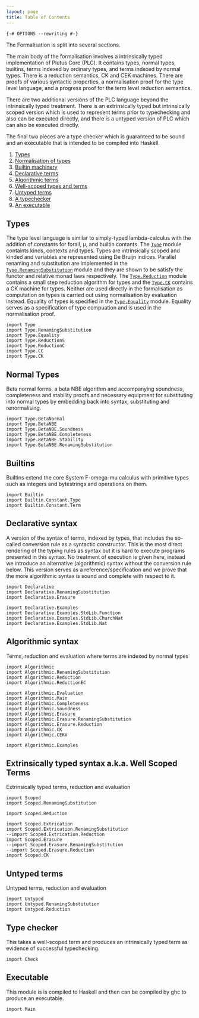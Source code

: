 ```yaml
---
layout: page
title: Table of Contents
---
```


```
{-# OPTIONS --rewriting #-}
```

The Formalisation is split into several sections.

The main body of the formalisation involves a intrinsically typed
implementation of Plutus Core (PLC). It contains types, normal types,
builtins, terms indexed by ordinary types, and terms indexed by normal
types. There is a reduction semantics, CK and CEK machines. There are
proofs of various syntactic properties, a normalisation proof for the
type level language, and a progress proof for the term level
reduction semantics.

There are two additional versions of the PLC language beyond the
intrinsically typed treatment. There is an extrinsically typed but
intrinsically scoped version which is used to represent terms prior
to typechecking and also can be executed directly, and there is a
untyped version of PLC which can also be executed directly.

The final two pieces are a type checker which is guaranteed to be
sound and an executable that is intended to be compiled into Haskell.

1. [Types](#types)
2. [Normalisation of types](#normal-types)
3. [Builtin machinery](#builtins)
4. [Declarative terms](#declarative-syntax)
5. [Algorithmic terms](#algorithmic-syntax)
6. [Well-scoped types and terms](#extrinsically-typed-syntax-aka-well-scoped-terms)
7. [Untyped terms](#untyped-terms)
8. [A typechecker](#type-checker)
9. [An executable](#executable)

## Types

The type level language is similar to simply-typed lambda-calculus
with the addition of constants for forall, μ, and builtin
contants. The [`Type`](Type.html) module containts kinds, contexts and
types. Types are intrinsically scoped and kinded and variables are
represented using De Bruijn indices. Parallel renaming and
substitution are implemented in the
[`Type.RenamingSubstitution`](Type/RenamingSubstitution.html) module
and they are shown to be satisfy the functor and relative monad laws
respectively. The [`Type.Reduction`](Type/Reduction.html) module
contains a small step reduction algorithm for types and the
[`Type.CK`](Type/CK.html) contains a CK machine for
types. Neither are used directly in the formalisation as computation
on types is carried out using normalisation by evaluation
instead. Equality of types is specified in the
[`Type.Equality`](Type/Equality.html) module. Equality serves as a
specification of type compuation and is used in the normalisation
proof.


```
import Type
import Type.RenamingSubstitution
import Type.Equality
import Type.ReductionS
import Type.ReductionC
import Type.CC
import Type.CK
```

## Normal Types

Beta normal forms, a beta NBE algorithm and accompanying soundness,
completeness and stability proofs and necessary equipment for
substituting into normal types by embedding back into syntax,
substituting and renormalising.

```
import Type.BetaNormal
import Type.BetaNBE
import Type.BetaNBE.Soundness
import Type.BetaNBE.Completeness
import Type.BetaNBE.Stability
import Type.BetaNBE.RenamingSubstitution
```

## Builtins

Builtins extend the core System F-omega-mu calculus with primitive
types such as integers and bytestrings and operations on them.

```
import Builtin
import Builtin.Constant.Type
import Builtin.Constant.Term
```

## Declarative syntax

A version of the syntax of terms, indexed by types, that includes the
so-called conversion rule as a syntactic constructor. This is the most
direct rendering of the typing rules as syntax but it is hard to
execute programs presented in this syntax. No treatment of execution
is given here, instead we introduce an alternative (algorithmic)
syntax without the conversion rule below. This version serves as a
reference/specification and we prove that the more algorithmic syntax
is sound and complete with respect to it.

```
import Declarative
import Declarative.RenamingSubstitution
import Declarative.Erasure

import Declarative.Examples
import Declarative.Examples.StdLib.Function
import Declarative.Examples.StdLib.ChurchNat
import Declarative.Examples.StdLib.Nat
```

## Algorithmic syntax

Terms, reduction and evaluation where terms are indexed by normal
types

```
import Algorithmic
import Algorithmic.RenamingSubstitution
import Algorithmic.Reduction
import Algorithmic.ReductionEC

import Algorithmic.Evaluation
import Algorithmic.Main
import Algorithmic.Completeness
import Algorithmic.Soundness
import Algorithmic.Erasure
import Algorithmic.Erasure.RenamingSubstitution
import Algorithmic.Erasure.Reduction
import Algorithmic.CK
import Algorithmic.CEKV

import Algorithmic.Examples
```

## Extrinsically typed syntax a.k.a. Well Scoped Terms

Extrinsically typed terms, reduction and evaluation

```
import Scoped
import Scoped.RenamingSubstitution

import Scoped.Reduction

import Scoped.Extrication
import Scoped.Extrication.RenamingSubstitution
--import Scoped.Extrication.Reduction
import Scoped.Erasure
--import Scoped.Erasure.RenamingSubstitution
--import Scoped.Erasure.Reduction
import Scoped.CK
```

## Untyped terms

Untyped terms, reduction and evaluation

```
import Untyped
import Untyped.RenamingSubstitution
import Untyped.Reduction
```

## Type checker

This takes a well-scoped term and produces an intrinsically typed term
as evidence of successful typechecking.

```
import Check
```

## Executable

This module is is compiled to Haskell and then can be compiled by ghc
to produce an executable.

```
import Main
```


